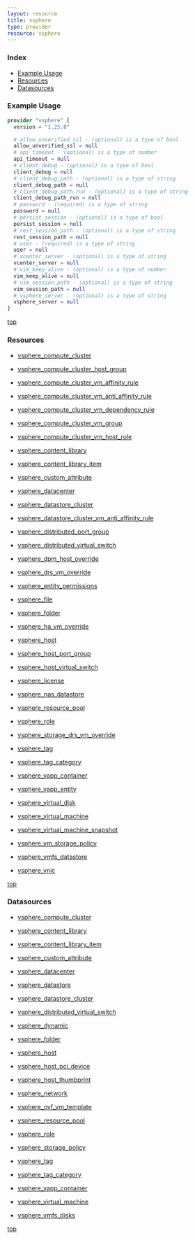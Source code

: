 ```yaml
---
layout: resource
title: vsphere
type: provider
resource: vsphere
---
```


### Index

- [Example Usage](#example-usage)
- [Resources](#resources)
- [Datasources](#datasources)

### Example Usage

```terraform
provider "vsphere" {
  version = "1.25.0"

  # allow_unverified_ssl - (optional) is a type of bool
  allow_unverified_ssl = null
  # api_timeout - (optional) is a type of number
  api_timeout = null
  # client_debug - (optional) is a type of bool
  client_debug = null
  # client_debug_path - (optional) is a type of string
  client_debug_path = null
  # client_debug_path_run - (optional) is a type of string
  client_debug_path_run = null
  # password - (required) is a type of string
  password = null
  # persist_session - (optional) is a type of bool
  persist_session = null
  # rest_session_path - (optional) is a type of string
  rest_session_path = null
  # user - (required) is a type of string
  user = null
  # vcenter_server - (optional) is a type of string
  vcenter_server = null
  # vim_keep_alive - (optional) is a type of number
  vim_keep_alive = null
  # vim_session_path - (optional) is a type of string
  vim_session_path = null
  # vsphere_server - (optional) is a type of string
  vsphere_server = null
}
```

[top](#index)

### Resources


- [vsphere_compute_cluster](./r/vsphere_compute_cluster.md)

- [vsphere_compute_cluster_host_group](./r/vsphere_compute_cluster_host_group.md)

- [vsphere_compute_cluster_vm_affinity_rule](./r/vsphere_compute_cluster_vm_affinity_rule.md)

- [vsphere_compute_cluster_vm_anti_affinity_rule](./r/vsphere_compute_cluster_vm_anti_affinity_rule.md)

- [vsphere_compute_cluster_vm_dependency_rule](./r/vsphere_compute_cluster_vm_dependency_rule.md)

- [vsphere_compute_cluster_vm_group](./r/vsphere_compute_cluster_vm_group.md)

- [vsphere_compute_cluster_vm_host_rule](./r/vsphere_compute_cluster_vm_host_rule.md)

- [vsphere_content_library](./r/vsphere_content_library.md)

- [vsphere_content_library_item](./r/vsphere_content_library_item.md)

- [vsphere_custom_attribute](./r/vsphere_custom_attribute.md)

- [vsphere_datacenter](./r/vsphere_datacenter.md)

- [vsphere_datastore_cluster](./r/vsphere_datastore_cluster.md)

- [vsphere_datastore_cluster_vm_anti_affinity_rule](./r/vsphere_datastore_cluster_vm_anti_affinity_rule.md)

- [vsphere_distributed_port_group](./r/vsphere_distributed_port_group.md)

- [vsphere_distributed_virtual_switch](./r/vsphere_distributed_virtual_switch.md)

- [vsphere_dpm_host_override](./r/vsphere_dpm_host_override.md)

- [vsphere_drs_vm_override](./r/vsphere_drs_vm_override.md)

- [vsphere_entity_permissions](./r/vsphere_entity_permissions.md)

- [vsphere_file](./r/vsphere_file.md)

- [vsphere_folder](./r/vsphere_folder.md)

- [vsphere_ha_vm_override](./r/vsphere_ha_vm_override.md)

- [vsphere_host](./r/vsphere_host.md)

- [vsphere_host_port_group](./r/vsphere_host_port_group.md)

- [vsphere_host_virtual_switch](./r/vsphere_host_virtual_switch.md)

- [vsphere_license](./r/vsphere_license.md)

- [vsphere_nas_datastore](./r/vsphere_nas_datastore.md)

- [vsphere_resource_pool](./r/vsphere_resource_pool.md)

- [vsphere_role](./r/vsphere_role.md)

- [vsphere_storage_drs_vm_override](./r/vsphere_storage_drs_vm_override.md)

- [vsphere_tag](./r/vsphere_tag.md)

- [vsphere_tag_category](./r/vsphere_tag_category.md)

- [vsphere_vapp_container](./r/vsphere_vapp_container.md)

- [vsphere_vapp_entity](./r/vsphere_vapp_entity.md)

- [vsphere_virtual_disk](./r/vsphere_virtual_disk.md)

- [vsphere_virtual_machine](./r/vsphere_virtual_machine.md)

- [vsphere_virtual_machine_snapshot](./r/vsphere_virtual_machine_snapshot.md)

- [vsphere_vm_storage_policy](./r/vsphere_vm_storage_policy.md)

- [vsphere_vmfs_datastore](./r/vsphere_vmfs_datastore.md)

- [vsphere_vnic](./r/vsphere_vnic.md)


[top](#index)

### Datasources


- [vsphere_compute_cluster](./d/vsphere_compute_cluster.md)

- [vsphere_content_library](./d/vsphere_content_library.md)

- [vsphere_content_library_item](./d/vsphere_content_library_item.md)

- [vsphere_custom_attribute](./d/vsphere_custom_attribute.md)

- [vsphere_datacenter](./d/vsphere_datacenter.md)

- [vsphere_datastore](./d/vsphere_datastore.md)

- [vsphere_datastore_cluster](./d/vsphere_datastore_cluster.md)

- [vsphere_distributed_virtual_switch](./d/vsphere_distributed_virtual_switch.md)

- [vsphere_dynamic](./d/vsphere_dynamic.md)

- [vsphere_folder](./d/vsphere_folder.md)

- [vsphere_host](./d/vsphere_host.md)

- [vsphere_host_pci_device](./d/vsphere_host_pci_device.md)

- [vsphere_host_thumbprint](./d/vsphere_host_thumbprint.md)

- [vsphere_network](./d/vsphere_network.md)

- [vsphere_ovf_vm_template](./d/vsphere_ovf_vm_template.md)

- [vsphere_resource_pool](./d/vsphere_resource_pool.md)

- [vsphere_role](./d/vsphere_role.md)

- [vsphere_storage_policy](./d/vsphere_storage_policy.md)

- [vsphere_tag](./d/vsphere_tag.md)

- [vsphere_tag_category](./d/vsphere_tag_category.md)

- [vsphere_vapp_container](./d/vsphere_vapp_container.md)

- [vsphere_virtual_machine](./d/vsphere_virtual_machine.md)

- [vsphere_vmfs_disks](./d/vsphere_vmfs_disks.md)


[top](#index)